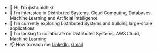 - 👋 Hi, I’m @shrinidhikr
- 👀 I’m interested in Distributed Systems, Cloud Computing, Databases, Machine Learning and Artificial Intelligence
- 🌱 I’m currently exploring Distributed Systems and building large-scale applications
- 💞️ I’m looking to collaborate on Distributed Systems, AWS Cloud, Machine Learning
- 📫 How to reach me [LinkedIn](https://www.linkedin.com/in/shrinidhikr/), [Gmail](mailto:shrinidhi987@gmail.com)

<!---
shrinidhikr/shrinidhikr is a ✨ special ✨ repository because its `README.md` (this file) appears on your GitHub profile.
You can click the Preview link to take a look at your changes.
--->

